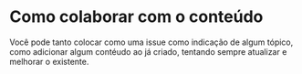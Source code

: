 # Como colaborar com o conteúdo

Você pode tanto colocar como uma issue como indicação de algum tópico, como adicionar algum contéudo ao já criado, tentando sempre atualizar e melhorar o existente.
